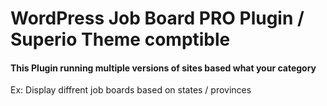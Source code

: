 # WordPress Job Board PRO Plugin / Superio Theme comptible 


#### This Plugin running multiple versions of sites based what your category
Ex: Display diffrent job boards based on states / provinces
